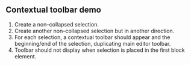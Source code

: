 ## Contextual toolbar demo

1. Create a non–collapsed selection.
2. Create another non–collapsed selection but in another direction.
3. For each selection, a contextual toolbar should appear and the beginning/end of the selection, duplicating main editor toolbar.
4. Toolbar should not display when selection is placed in the first block element.
